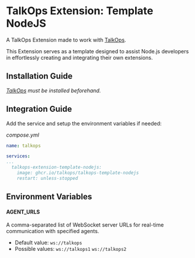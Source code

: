# TalkOps Extension: Template NodeJS

A TalkOps Extension made to work with [TalkOps](https://link.talkops.app/talkops).

This Extension serves as a template designed to assist Node.js developers in effortlessly creating and integrating their own extensions.

## Installation Guide

_[TalkOps](https://link.talkops.app/install-talkops) must be installed beforehand._


## Integration Guide

Add the service and setup the environment variables if needed:

_compose.yml_
``` yml
name: talkops

services:
...
  talkops-extension-template-nodejs:
    image: ghcr.io/talkops/talkops-template-nodejs
    restart: unless-stopped


```

## Environment Variables

#### AGENT_URLS

A comma-separated list of WebSocket server URLs for real-time communication with specified agents.
* Default value: `ws://talkops`
* Possible values: `ws://talkops1` `ws://talkops2`
